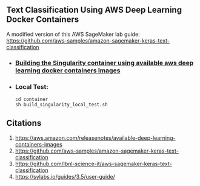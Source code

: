 ## Text Classification Using AWS Deep Learning Docker Containers

A modified version of this AWS SageMaker lab guide: https://github.com/aws-samples/amazon-sagemaker-keras-text-classification

* ### [Building the Singularity container using available aws deep learning docker containers Images](./singularity_docker.ipynb)  
* ### Local Test:
  ```shell
  cd container
  sh build_singularity_local_test.sh
  ```

## Citations
1. https://aws.amazon.com/releasenotes/available-deep-learning-containers-images
1. https://github.com/aws-samples/amazon-sagemaker-keras-text-classification
1. https://github.com/lbnl-science-it/aws-sagemaker-keras-text-classification
1. https://sylabs.io/guides/3.5/user-guide/
